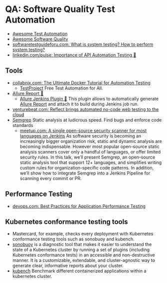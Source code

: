 # QA: Software Quality Test Automation
* [Awesome Test Automation](https://github.com/atinfo/awesome-test-automation)
* [Awesome Software Quality](https://github.com/ligurio/awesome-software-quality)
* [softwaretestguideforu.com: What is system testing? How to perform system testing?](https://www.softwaretestguideforu.com/2020/06/what-is-system-testinghow-to-perform.html)
* [linkedin.com/pulse: Importance of API Automation Testing 🌟](https://www.linkedin.com/pulse/importance-api-automation-testing-manish-saini/)

## Tools
* [collabnix.com: The Ultimate Docker Tutorial for Automation Testing](https://collabnix.com/the-ultimate-docker-tutorial-for-automation-testing/)
    * [TestProject](https://testproject.io/) Free Test Automation for All.
* [Allure Report 🌟](https://github.com/allure-framework/allure2)
    * [Allure Jenkins Plugin 🌟](https://plugins.jenkins.io/allure-jenkins-plugin/) This plugin allows to automatically generate [Allure Report](http://allure.qatools.ru/) and attach it to build during Jenkins job run.
* [venturebeat.com: Reflect brings automated no-code web testing to the cloud](https://venturebeat.com/2021/01/22/reflect-brings-automated-no-code-web-testing-to-the-cloud/)
* [Semgrep](https://semgrep.dev/) Static analysis at ludicrous speed. Find bugs and enforce code standards
    * [meetup.com: A single open-source security scanner for most languages on Jenkins](https://www.meetup.com/es/Jenkins-online-meetup/events/276135789/) As software security is becoming an increasingly bigger organization risk, static and dynamic analysis are becoming indispensable. However most popular open-source static analysis scanners cover only a handful of languages, or offer limited security rules. In this talk, we’ll present Semgrep, an open-source static analysis tool that support 12+ languages, and simplifies writing custom rules for organization-specific code patterns. In addition, we’ll show how to integrate Semgrep into a Jenkins Pipeline for scanning every commit or PR.

## Performance Testing
- [devops.com: Best Practices for Application Performance Testing](https://devops.com/best-practices-for-application-performance-testing/)

## Kubernetes conformance testing tools
- Mastercard, for example, checks every deployment with Kubernetes conformance testing tools such as sonobuoy and kubench.
- [sonobuoy](https://github.com/vmware-tanzu/sonobuoy) is a diagnostic tool that makes it easier to understand the state of a Kubernetes cluster by running a set of plugins (including Kubernetes conformance tests) in an accessible and non-destructive manner. It is a customizable, extendable, and cluster-agnostic way to generate clear, informative reports about your cluster.
- [kubench](https://github.com/vincentserpoul/kubench) Benchmark different containerized applications within a kubernetes cluster.